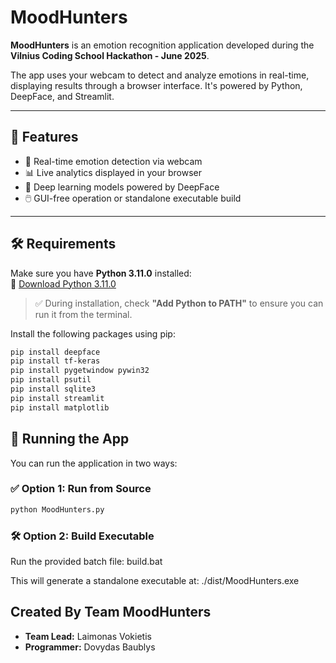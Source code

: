 # MoodHunters

**MoodHunters** is an emotion recognition application developed during the **Vilnius Coding School Hackathon - June 2025**.

The app uses your webcam to detect and analyze emotions in real-time, displaying results through a browser interface. It's powered by Python, DeepFace, and Streamlit.

---

## 🚀 Features

- 🎥 Real-time emotion detection via webcam  
- 📊 Live analytics displayed in your browser  
- 🧠 Deep learning models powered by DeepFace  
- 🖱️ GUI-free operation or standalone executable build  

---

## 🛠️ Requirements

Make sure you have **Python 3.11.0** installed:  
🔗 [Download Python 3.11.0](https://www.python.org/downloads/release/python-3110/)  
> ✅ During installation, check **"Add Python to PATH"** to ensure you can run it from the terminal.

Install the following packages using pip:

```bash
pip install deepface
pip install tf-keras
pip install pygetwindow pywin32
pip install psutil
pip install sqlite3
pip install streamlit
pip install matplotlib
```
## 🧪 Running the App
You can run the application in two ways:

### ✅ Option 1: Run from Source
```bash
python MoodHunters.py
```
### 🛠️ Option 2: Build Executable
Run the provided batch file: build.bat

This will generate a standalone executable at: ./dist/MoodHunters.exe

## Created By Team MoodHunters
- **Team Lead:** Laimonas Vokietis
- **Programmer:** Dovydas Baublys 
